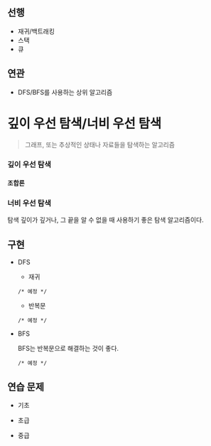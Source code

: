 ## 선행

- 재귀/백트래킹
- 스택
- 큐

## 연관

- DFS/BFS를 사용하는 상위 알고리즘

# 깊이 우선 탐색/너비 우선 탐색

> 그래프, 또는 추상적인 상태나 자료들을 탐색하는 알고리즘


### 깊이 우선 탐색

#### 조합론

### 너비 우선 탐색

탐색 깊이가 깊거나, 그 끝을 알 수 없을 때 사용하기 좋은 탐색 알고리즘이다.

## 구현

- DFS
    - 재귀

    ```
    /* 예정 */
    ```

    - 반복문

    ```
    /* 예정 */
    ```
- BFS
    
    BFS는 반복문으로 해결하는 것이 좋다.
    ```
    /* 예정 */
    ```


## 연습 문제

- 기초

- 초급

- 중급